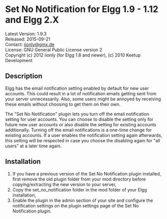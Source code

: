 Set No Notification for Elgg 1.9 - 1.12 and Elgg 2.X
====================================================

Latest Version: 1.9.3  
Released: 2015-09-21  
Contact: iionly@gmx.de  
License: GNU General Public License version 2  
Copyright (c) 2012 iionly (for Elgg 1.8 and newer), (c) 2010 Keetup Development


Description
-----------

Elgg has the email notification setting enabled by default for new user accounts. This could result in a lot of notification emails getting sent from your server unnecessarily. Also, some users might be annoyed by receiving these emails without choosing to get them on their own.

The "Set No Notification" plugin lets you turn off the email notification setting for user accounts. You can choose to disable the setting only for future new user accounts or also disable the setting for existing accounts additionally. Turning off the email notifications is a one-time change for existing accounts. If a user enables the notification setting again afterwards, this setting will be respected in case you choose the disabling again for "all users" at a later time again.


Installation
------------

1. If you have a previous version of the Set No Notification plugin installed, first remove the old plugin folder from your mod directory before copying/extracting the new version to your server,
2. Copy the set_no_notification folder in the mod folder of your Elgg installation,
3. Enable the plugin in the admin section of your site and configure the notification settings on the plugin settings page of the Set No Notification plugin.
